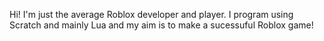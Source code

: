 Hi!
I'm just the average Roblox developer and player.
I program using Scratch and mainly Lua and my aim is to make a sucessuful Roblox game!
